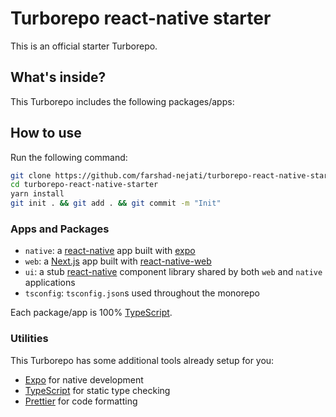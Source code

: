 # Turborepo react-native starter

This is an official starter Turborepo.

## What's inside?

This Turborepo includes the following packages/apps:

## How to use

Run the following command:

```sh
git clone https://github.com/farshad-nejati/turborepo-react-native-starter
cd turborepo-react-native-starter
yarn install
git init . && git add . && git commit -m "Init"
```

### Apps and Packages

- `native`: a [react-native](https://reactnative.dev/) app built with [expo](https://docs.expo.dev/)
- `web`: a [Next.js](https://nextjs.org/) app built with [react-native-web](https://necolas.github.io/react-native-web/)
- `ui`: a stub [react-native](https://reactnative.dev/) component library shared by both `web` and `native` applications
- `tsconfig`: `tsconfig.json`s used throughout the monorepo

Each package/app is 100% [TypeScript](https://www.typescriptlang.org/).

### Utilities

This Turborepo has some additional tools already setup for you:

- [Expo](https://docs.expo.dev/) for native development
- [TypeScript](https://www.typescriptlang.org/) for static type checking
- [Prettier](https://prettier.io) for code formatting
